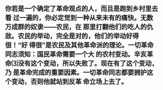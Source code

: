 ## 你若是一个确定了革命观点的人，而且是跑到乡村里去看 过一遍的，你必定觉到一种从来未有的痛快。无数万成群的奴隶——农民，在 那里打翻他们的吃人的仇敌。农民的举动，完全是对的，他们的举动好得很！“好 得很”是农民及其他革命派的理论。一切革命同志须知：国民革命需要一个大 的农村变动。辛亥革命⑶没有这个变动，所以失败了。现在有了这个变动，乃 是革命完成的重要因素。一切革命同志都要拥护这个变动，否则他就站到反革 命立场上去了。
